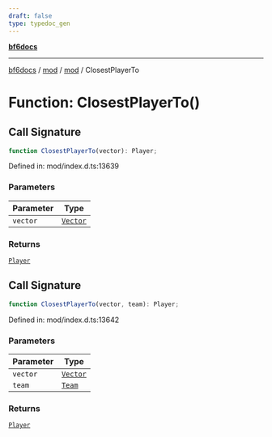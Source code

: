 ```yaml
---
draft: false
type: typedoc_gen
---
```


[**bf6docs**](../../../_index.md)

***

[bf6docs](../../../_index.md) / [mod](../../_index.md) / [mod](../_index.md) / ClosestPlayerTo

# Function: ClosestPlayerTo()

## Call Signature

```ts
function ClosestPlayerTo(vector): Player;
```

Defined in: mod/index.d.ts:13639

### Parameters

| Parameter | Type |
| ------ | ------ |
| `vector` | [`Vector`](../Vector/_index.md) |

### Returns

[`Player`](../Player/_index.md)

## Call Signature

```ts
function ClosestPlayerTo(vector, team): Player;
```

Defined in: mod/index.d.ts:13642

### Parameters

| Parameter | Type |
| ------ | ------ |
| `vector` | [`Vector`](../Vector/_index.md) |
| `team` | [`Team`](../Team/_index.md) |

### Returns

[`Player`](../Player/_index.md)
